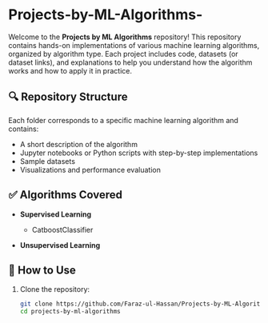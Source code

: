 # Projects-by-ML-Algorithms-

Welcome to the **Projects by ML Algorithms** repository! This repository contains hands-on implementations of various machine learning algorithms, organized by algorithm type. Each project includes code, datasets (or dataset links), and explanations to help you understand how the algorithm works and how to apply it in practice.

## 🔍 Repository Structure

Each folder corresponds to a specific machine learning algorithm and contains:
- A short description of the algorithm
- Jupyter notebooks or Python scripts with step-by-step implementations
- Sample datasets
- Visualizations and performance evaluation


## ✅ Algorithms Covered

- **Supervised Learning**
  - CatboostClassifier


- **Unsupervised Learning**

  
## 📁 How to Use

1. Clone the repository:
   ```bash
   git clone https://github.com/Faraz-ul-Hassan/Projects-by-ML-Algorithms-.git
   cd projects-by-ml-algorithms


